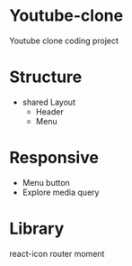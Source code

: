 # Youtube-clone

Youtube clone coding project

# Structure

- shared Layout
  - Header
  - Menu

# Responsive

- Menu button
- Explore media query

# Library

react-icon
router
moment
